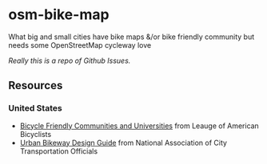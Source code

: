 # osm-bike-map
What big and small cities have bike maps &amp;/or bike friendly community but needs some OpenStreetMap cycleway love

_Really this is a repo of Github Issues._

## Resources

### United States

- [Bicycle Friendly Communities and Universities](http://bikeleague.org/bfa/awards) from Leauge of American Bicyclists
- [Urban Bikeway Design Guide](https://nacto.org/publication/urban-bikeway-design-guide/) from National Association of City Transportation Officials
